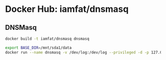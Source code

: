 Docker Hub: iamfat/dnsmasq
===========
## DNSMasq
```bash
docker build -t iamfat/dnsmasq dnsmasq

export BASE_DIR=/mnt/sda1/data
docker run --name dnsmasq -v /dev/log:/dev/log --privileged -d -p 127.0.0.1:53:53 iamfat/dnsmasq
```
